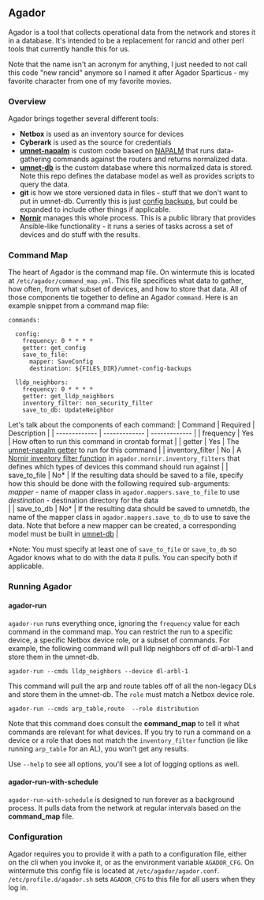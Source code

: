 ## Agador
Agador is a tool that collects operational data from the network and stores it in a database. It's intended to be a replacement for rancid
and other perl tools that currently handle this for us.

Note that the name isn't an acronym for anything, I just needed to not call this code "new rancid" anymore so I named it after Agador Sparticus - my favorite character
from one of my favorite movies.

### Overview
Agador brings together several different tools:
* **Netbox** is used as an inventory source for devices
* **Cyberark** is used as the source for credentials
* **[umnet-napalm](https://github.com/umich-its-networking/umnet-napalm)** is custom code based on [NAPALM](https://github.com/napalm-automation/napalm) that runs data-gathering commands against the routers and returns normalized data.
* **[umnet-db](https://github.com/umich-its-networking/umnet-db)** is the custom database where this normalized data is stored. Note this repo defines the database model as well as
provides scripts to query the data.
* **git** is how we store versioned data in files - stuff that we don't want to put in umnet-db. Currently this is just [config backups](https://github.com/umich-its-networking/umnet-config-backups), but could be expanded to include other things if applicable.
* **[Nornir](https://github.com/nornir-automation/nornir)** manages this whole process. This is a public library that provides Ansible-like functionality - it runs a series of tasks across a set of devices and do stuff with the results.


### Command Map
The heart of Agador is the command map file. On wintermute this is located at `/etc/agador/command_map.yml`. This file specifices what data to gather, how often, from what subset of devices, and how
to store that data. All of those components tie together to define an Agador `command`. Here is an example snippet from a command map file:
```
commands:

  config:
    frequency: 0 * * * *
    getter: get_config
    save_to_file:
      mapper: SaveConfig
      destination: ${FILES_DIR}/umnet-config-backups

  lldp_neighbors:
    frequency: 0 * * * *
    getter: get_lldp_neighbors
    inventory_filter: non_security_filter
    save_to_db: UpdateNeighbor
```

Let's talk about the components of each command:
| Command  | Required | Description |
| ------------- | ------------- | ------------- |
| frequency  | Yes | How often to run this command in crontab format |
| getter  | Yes | The [umnet-napalm getter](https://github.com/umich-its-networking/umnet-napalm/blob/main/umnet_napalm/abstract_base.py) to run for this command |
| inventory_filter | No | A [Nornir inventory filter function](https://nornir.readthedocs.io/en/latest/tutorial/inventory.html#Filter-functions) in `agador.nornir.inventory_filters` that defines which types of devices this command should run against |
| save_to_file | No* | If the resulting data should be saved to a file, specify how this should be done with the following required sub-arguments:<br>    _mapper_ - name of mapper class in `agador.mappers.save_to_file` to use<br>    _destination_ - destination directory for the data<br> |
| save_to_db | No* | If the resulting data should be saved to umnetdb, the name of the mapper class in `agador.mappers.save_to_db` to use to save the data. Note that before a new mapper can be created, a corresponding model must be built in [umnet-db](https://github.com/umich-its-networking/umnet-db) |

*Note: You must specify at least one of `save_to_file` or `save_to_db` so Agador knows what to do with the data it pulls. You can specify both if applicable.

### Running Agador
#### agador-run
`agador-run` runs everything once, ignoring the `frequency` value for each command in the command map. You can restrict the run to a specific device, a specific Netbox device role, or a
subset of commands. For example, the following command will pull lldp neighbors off of dl-arbl-1 and store them in the umnet-db.
```
agador-run --cmds lldp_neighbors --device dl-arbl-1
```
This command will pull the arp and route tables off of all the non-legacy DLs and store them in the umnet-db. The `role` must match a Netbox device role.
```
agador-run --cmds arp_table,route  --role distribution
```
Note that this command does consult the **command_map** to tell it what commands are relevant for what devices. If you try to
run a command on a device or a role that does not match the `inventory_filter` function (ie like running `arp_table` for an AL), you won't get any results.

Use `--help` to see all options, you'll see a lot of logging options as well.

#### agador-run-with-schedule
`agador-run-with-schedule` is designed to run forever as a background process. It pulls data from the network at regular intervals based on the **command_map** file.

### Configuration
Agador requires you to provide it with a path to a configuration file, either on the cli when you invoke it, or as the environment variable `AGADOR_CFG`.
On wintermute this config file is located at `/etc/agador/agador.conf`. `/etc/profile.d/agador.sh` sets `AGADOR_CFG` to this file for all users when they log in.



